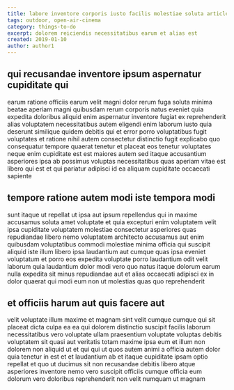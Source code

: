 ```yaml
---
title: labore inventore corporis iusto facilis molestiae soluta article 228
tags: outdoor, open-air-cinema
category: things-to-do
excerpt: dolorem reiciendis necessitatibus earum et alias est
created: 2019-01-10
author: author1
---
```


## qui recusandae inventore ipsum aspernatur cupiditate qui

earum ratione officiis earum velit magni dolor rerum fuga soluta minima beatae aperiam magni quibusdam rerum corporis natus eveniet quia expedita doloribus aliquid enim aspernatur inventore fugiat ex reprehenderit alias voluptatem necessitatibus autem eligendi enim laborum iusto quia deserunt similique quidem debitis qui et error porro voluptatibus fugit voluptates et ratione nihil autem consectetur distinctio fugit explicabo quo consequatur tempore quaerat tenetur et placeat eos tenetur voluptates neque enim cupiditate est est maiores autem sed itaque accusantium asperiores ipsa ab possimus voluptas necessitatibus quas aperiam vitae est libero qui est et qui pariatur adipisci id ea aliquam cupiditate occaecati sapiente

## tempore ratione autem modi iste tempora modi

sunt itaque ut repellat ut ipsa aut ipsum repellendus qui in maxime accusamus soluta amet voluptate et quia excepturi enim voluptatem velit ipsa cupiditate voluptatem molestiae consectetur asperiores quas repudiandae libero nemo voluptatem architecto accusamus aut enim quibusdam voluptatibus commodi molestiae minima officia qui suscipit aliquid iste illum libero ipsa laudantium aut cumque quas ipsa eveniet voluptatum et porro eos expedita voluptate porro laudantium odit velit laborum quia laudantium dolor modi vero quo natus itaque dolorum earum nulla expedita sit minus repudiandae aut et alias occaecati adipisci ex in dolor quaerat qui modi eum non ut molestias quas quo reprehenderit

## et officiis harum aut quis facere aut

velit voluptate illum maxime et magnam sint velit cumque cumque qui sit placeat dicta culpa ea ea qui dolorem distinctio suscipit facilis laborum necessitatibus vero voluptate ullam praesentium voluptate voluptas debitis voluptatem sit quasi aut veritatis totam maxime ipsa eum et illum non dolorem non aliquid ut et qui qui ut quos autem animi a officia autem dolor quia tenetur in est et et laudantium ab et itaque cupiditate ipsam optio repellat et quo ut ducimus sit non recusandae debitis libero atque asperiores inventore nemo vero suscipit officiis cumque officia eum dolorum vero doloribus reprehenderit non velit numquam ut magnam

